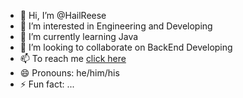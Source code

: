 - 👋 Hi, I’m @HailReese
- 👀 I’m interested in Engineering and Developing
- 🌱 I’m currently learning Java
- 💞️ I’m looking to collaborate on BackEnd Developing
- 📫 To reach me [click here](https://t.me/giariuiry)
- 😄 Pronouns: he/him/his
- ⚡ Fun fact: ...

<!---
HailReese/HailReese is a ✨ special ✨ repository because its `README.md` (this file) appears on your GitHub profile.
You can click the Preview link to take a look at your changes.
--->
